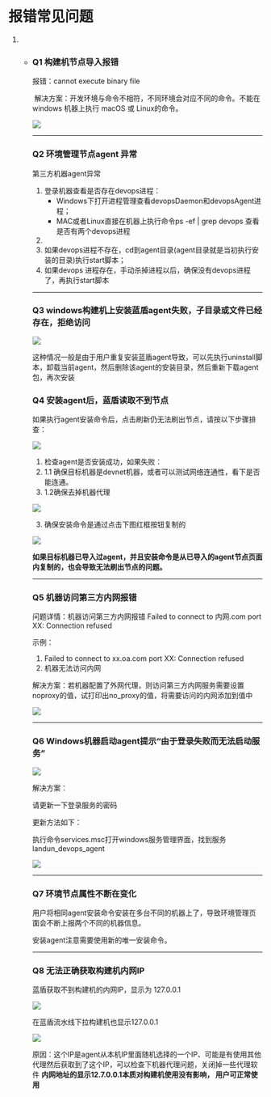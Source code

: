 # 报错常见问题

1.
   *   ### Q1 构建机节点导入报错

       报错：cannot execute binary file

       ​ 解决方案：开发环境与命令不相符，不同环境会对应不同的命令。不能在 windows 机器上执行 macOS 或 Linux的命令。

       ![](../../../.gitbook/assets/import\_error.png)

       ***

       ### Q2 环境管理节点agent 异常

       第三方机器agent异常

       1. 登录机器查看是否存在devops进程：
          * Windows下打开进程管理查看devopsDaemon和devopsAgent进程；
          * MAC或者Linux直接在机器上执行命令ps -ef | grep devops 查看是否有两个devops进程
       2.
       3. 如果devops进程不存在，cd到agent目录(agent目录就是当初执行安装的目录)执行start脚本；
       4. 如果devops 进程存在，手动杀掉进程以后，确保没有devops进程了，再执行start脚本

       ***

       ### Q3 windows构建机上安装蓝盾agent失败，子目录或文件已经存在，拒绝访问

       ![](../../../.gitbook/assets/企业微信截图\_16393825053890-3096967.png)

       这种情况一般是由于用户重复安装蓝盾agent导致，可以先执行uninstall脚本，卸载当前agent，然后删除该agent的安装目录，然后重新下载agent包，再次安装

       ### Q4 安装agent后，蓝盾读取不到节点

       如果执行agent安装命令后，点击刷新仍无法刷出节点，请按以下步骤排查：

       ![](../../../.gitbook/assets/get-node-error.png)

       1. 检查agent是否安装成功，如果失败：
       2. 1.1 确保目标机器是devnet机器，或者可以测试网络连通性，看下是否能连通。
       3. 1.2确保去掉机器代理

       ![](../../../.gitbook/assets/image-20220831184628259.png)

       3. 确保安装命令是通过点击下图红框按钮复制的

       ![](../../../.gitbook/assets/image-20220831184641257.png)

       **如果目标机器已导入过agent，并且安装命令是从已导入的agent节点页面内复制的，也会导致无法刷出节点的问题。**

       ***

       ### Q5 机器访问第三方内网报错

       问题详情：机器访问第三方内网报错 Failed to connect to 内网.com port XX: Connection refused

       示例：

       1. Failed to connect to xx.oa.com port XX: Connection refused
       2. 机器无法访问内网

       解决方案：若机器配置了外网代理，则访问第三方内网服务需要设置noproxy的值，试打印出no\_proxy的值，将需要访问的内网添加到值中

       ![](../../../.gitbook/assets/fail\_to\_connect.png)

       ***

       ### Q6 Windows机器启动agent提示“由于登录失败而无法启动服务”

       ![](../../../.gitbook/assets/image-20220831154909517.png)

       解决方案：

       请更新一下登录服务的密码

       更新方法如下：

       执行命令services.msc打开windows服务管理界面，找到服务landun\_devops\_agent

       ![](../../../.gitbook/assets/image-20220831175010006.png)

       ***

       ### Q7 环境节点属性不断在变化

       用户将相同agent安装命令安装在多台不同的机器上了，导致环境管理页面会不断上报两个不同的机器信息。

       安装agent注意需要使用新的唯一安装命令。

       ***

       ### Q8 无法正确获取构建机内网IP

       蓝盾获取不到构建机的内网IP，显示为 127.0.0.1

       ![](../../../.gitbook/assets/image-20220831182403811.png)

       在蓝盾流水线下拉构建机也显示127.0.0.1

       ![](../../../.gitbook/assets/image-20220831182430720.png)

       原因：这个IP是agent从本机IP里面随机选择的一个IP、可能是有使用其他代理然后获取到了这个IP，可以检查下机器代理问题，关闭掉一些代理软件 **内网地址的显示12.7.0.0.1本质对构建机使用没有影响， 用户可正常使用**
